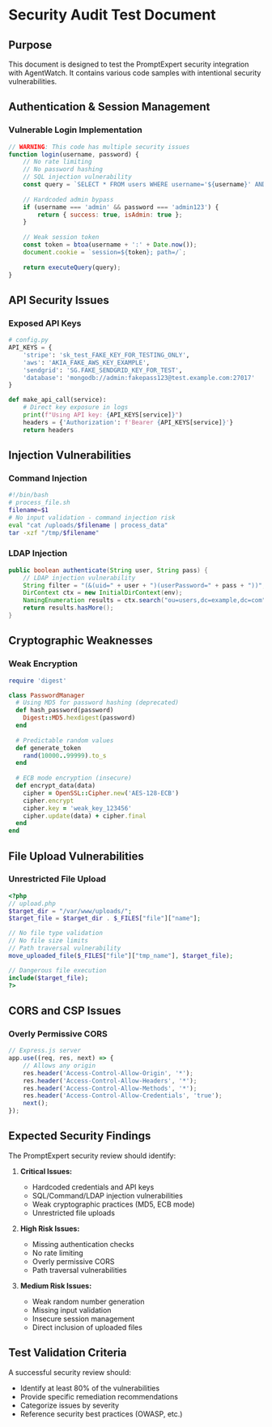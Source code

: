# Security Audit Test Document

## Purpose
This document is designed to test the PromptExpert security integration with AgentWatch. It contains various code samples with intentional security vulnerabilities.

## Authentication & Session Management

### Vulnerable Login Implementation
```javascript
// WARNING: This code has multiple security issues
function login(username, password) {
    // No rate limiting
    // No password hashing
    // SQL injection vulnerability
    const query = `SELECT * FROM users WHERE username='${username}' AND password='${password}'`;
    
    // Hardcoded admin bypass
    if (username === 'admin' && password === 'admin123') {
        return { success: true, isAdmin: true };
    }
    
    // Weak session token
    const token = btoa(username + ':' + Date.now());
    document.cookie = `session=${token}; path=/`;
    
    return executeQuery(query);
}
```

## API Security Issues

### Exposed API Keys
```python
# config.py
API_KEYS = {
    'stripe': 'sk_test_FAKE_KEY_FOR_TESTING_ONLY',
    'aws': 'AKIA_FAKE_AWS_KEY_EXAMPLE',
    'sendgrid': 'SG.FAKE_SENDGRID_KEY_FOR_TEST',
    'database': 'mongodb://admin:fakepass123@test.example.com:27017'
}

def make_api_call(service):
    # Direct key exposure in logs
    print(f"Using API key: {API_KEYS[service]}")
    headers = {'Authorization': f'Bearer {API_KEYS[service]}'}
    return headers
```

## Injection Vulnerabilities

### Command Injection
```bash
#!/bin/bash
# process_file.sh
filename=$1
# No input validation - command injection risk
eval "cat /uploads/$filename | process_data"
tar -xzf "/tmp/$filename"
```

### LDAP Injection
```java
public boolean authenticate(String user, String pass) {
    // LDAP injection vulnerability
    String filter = "(&(uid=" + user + ")(userPassword=" + pass + "))";
    DirContext ctx = new InitialDirContext(env);
    NamingEnumeration results = ctx.search("ou=users,dc=example,dc=com", filter, controls);
    return results.hasMore();
}
```

## Cryptographic Weaknesses

### Weak Encryption
```ruby
require 'digest'

class PasswordManager
  # Using MD5 for password hashing (deprecated)
  def hash_password(password)
    Digest::MD5.hexdigest(password)
  end
  
  # Predictable random values
  def generate_token
    rand(10000..99999).to_s
  end
  
  # ECB mode encryption (insecure)
  def encrypt_data(data)
    cipher = OpenSSL::Cipher.new('AES-128-ECB')
    cipher.encrypt
    cipher.key = 'weak_key_123456'
    cipher.update(data) + cipher.final
  end
end
```

## File Upload Vulnerabilities

### Unrestricted File Upload
```php
<?php
// upload.php
$target_dir = "/var/www/uploads/";
$target_file = $target_dir . $_FILES["file"]["name"];

// No file type validation
// No file size limits
// Path traversal vulnerability
move_uploaded_file($_FILES["file"]["tmp_name"], $target_file);

// Dangerous file execution
include($target_file);
?>
```

## CORS and CSP Issues

### Overly Permissive CORS
```javascript
// Express.js server
app.use((req, res, next) => {
    // Allows any origin
    res.header('Access-Control-Allow-Origin', '*');
    res.header('Access-Control-Allow-Headers', '*');
    res.header('Access-Control-Allow-Methods', '*');
    res.header('Access-Control-Allow-Credentials', 'true');
    next();
});
```

## Expected Security Findings

The PromptExpert security review should identify:

1. **Critical Issues:**
   - Hardcoded credentials and API keys
   - SQL/Command/LDAP injection vulnerabilities
   - Weak cryptographic practices (MD5, ECB mode)
   - Unrestricted file uploads

2. **High Risk Issues:**
   - Missing authentication checks
   - No rate limiting
   - Overly permissive CORS
   - Path traversal vulnerabilities

3. **Medium Risk Issues:**
   - Weak random number generation
   - Missing input validation
   - Insecure session management
   - Direct inclusion of uploaded files

## Test Validation Criteria

A successful security review should:
- Identify at least 80% of the vulnerabilities
- Provide specific remediation recommendations
- Categorize issues by severity
- Reference security best practices (OWASP, etc.)